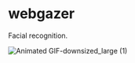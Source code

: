 # webgazer

Facial recognition.

![Animated GIF-downsized_large (1)](https://user-images.githubusercontent.com/53788311/91442411-c2e49280-e8ac-11ea-8db5-ac29c0ef6eed.gif)
